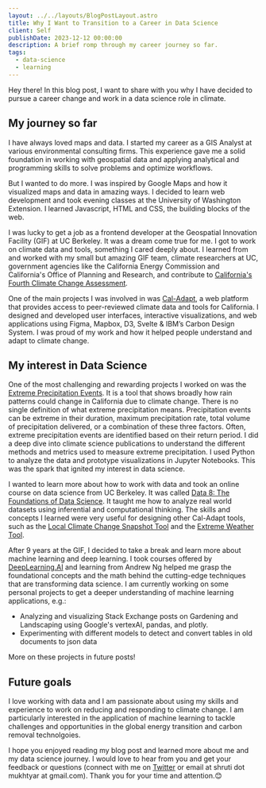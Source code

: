```yaml
---
layout: ../../layouts/BlogPostLayout.astro
title: Why I Want to Transition to a Career in Data Science
client: Self
publishDate: 2023-12-12 00:00:00
description: A brief romp through my career journey so far.
tags:
  - data-science
  - learning
---
```


Hey there! In this blog post, I want to share with you why I have decided to pursue a career change and work in a data science role in climate.

## My journey so far

I have always loved maps and data. I started my career as a GIS Analyst at various environmental consulting firms. This experience gave me a solid foundation in working with geospatial data and applying analytical and programming skills to solve problems and optimize workflows.

But I wanted to do more. I was inspired by Google Maps and how it visualized maps and data in amazing ways. I decided to learn web development and took evening classes at the University of Washington Extension. I learned Javascript, HTML and CSS, the building blocks of the web.

I was lucky to get a job as a frontend developer at the Geospatial Innovation Facility (GIF) at UC Berkeley. It was a dream come true for me. I got to work on climate data and tools, something I cared deeply about. I learned from and worked with my small but amazing GIF team, climate researchers at UC, government agencies like the California Energy Commission and California's Office of Planning and Research, and contribute to [California's Fourth Climate Change Assessment](https://www.climateassessment.ca.gov/).

One of the main projects I was involved in was [Cal-Adapt](https://cal-adapt.org/), a web platform that provides access to peer-reviewed climate data and tools for California. I designed and developed user interfaces, interactive visualizations, and web applications using Figma, Mapbox, D3, Svelte & IBM’s Carbon Design System. I was proud of my work and how it helped people understand and adapt to climate change.

## My interest in Data Science

One of the most challenging and rewarding projects I worked on was the [Extreme Precipitation Events](https://cal-adapt.org/tools/extreme-precipitation). It is a tool that shows broadly how rain patterns could change in California due to climate change. There is no single definition of what extreme precipitation means. Precipitation events can be extreme in their duration, maximum precipitation rate, total volume of precipitation delivered, or a combination of these three factors. Often, extreme precipitation events are identified based on their return period. I did a deep dive into climate science publications to understand the different methods and metrics used to measure extreme precipitation. I used Python to analyze the data and prototype visualizations in Jupyter Notebooks. This was the spark that ignited my interest in data science.

I wanted to learn more about how to work with data and took an online course on data science from UC Berkeley. It was called [Data 8: The Foundations of Data Science](http://www.data8.org/). It taught me how to analyze real world datasets using inferential and computational thinking. The skills and concepts I learned were very useful for designing other Cal-Adapt tools, such as the [Local Climate Change Snapshot Tool](https://cal-adapt.org/tools/local-climate-change-snapshot) and the [Extreme Weather Tool](https://cal-adapt.org/tools/extreme-weather).

After 9 years at the GIF, I decided to take a break and learn more about machine learning and deep learning. I took courses offered by [DeepLearning.AI](https://www.deeplearning.ai/) and learning from Andrew Ng helped me grasp the foundational concepts and the math behind the cutting-edge techniques that are transforming data science. I am currently working on some personal projects to get a deeper understanding of machine learning applications, e.g.:

- Analyzing and visualizing Stack Exchange posts on Gardening and Landscaping using Google's vertexAI, pandas, and plotly.
- Experimenting with different models to detect and convert tables in old documents to json data

More on these projects in future posts!

## Future goals

I love working with data and I am passionate about using my skills and experience to work on reducing and responding to climate change. I am particularly interested in the application of machine learning to tackle challenges and opportunities in the global energy transition and carbon removal technolgoies.

I hope you enjoyed reading my blog post and learned more about me and my data science journey. I would love to hear from you and get your feedback or questions (connect with me on [Twitter](https://twitter.com/mapchitra) or email at shruti dot mukhtyar at gmail.com). Thank you for your time and attention.😊
